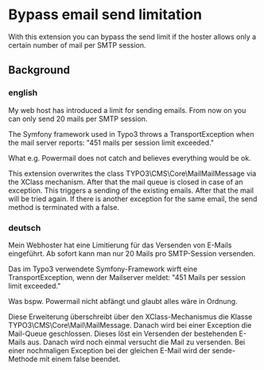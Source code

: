 # Bypass email send limitation
With this extension you can bypass the send limit if the hoster allows only a certain number of mail per SMTP session.


## Background
### english
My web host has introduced a limit for sending emails. From now on you can only send 20 mails per SMTP session. 

The Symfony framework used in Typo3 throws a TransportException when the mail server reports: "451 mails per session limit exceeded." 

What e.g. Powermail does not catch and believes everything would be ok. 

This extension overwrites the class TYPO3\CMS\Core\MailMailMessage via the XClass mechanism. After that the mail queue is closed in case of an exception. This triggers a sending of the existing emails. After that the mail will be tried again. If there is another exception for the same email, the send method is terminated with a false. 

### deutsch
Mein Webhoster hat eine Limitierung für das Versenden von E-Mails eingeführt. Ab sofort kann man nur 20 Mails pro SMTP-Session versenden. 

Das im Typo3 verwendete Symfony-Framework wirft eine TransportException, wenn der Mailserver meldet: "451 Mails per session limit exceeded." 

Was bspw. Powermail nicht abfängt und glaubt alles wäre in Ordnung. 

Diese Erweiterung überschreibt über den XClass-Mechanismus die Klasse TYPO3\CMS\Core\Mail\MailMessage. Danach wird bei einer Exception die Mail-Queue geschlossen. Dieses löst ein Versenden der bestehenden E-Mails aus. Danach wird noch einmal versucht die Mail zu versenden. Bei einer nochmaligen Exception bei der gleichen E-Mail wird der sende-Methode mit einem false beendet. 
